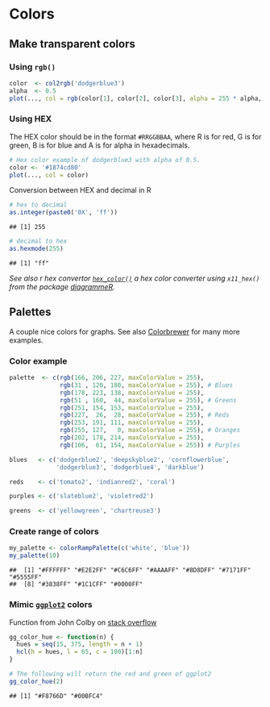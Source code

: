 
Colors
======

Make transparent colors
-----------------------

### Using `rgb()`

``` r
color  <- col2rgb('dodgerblue3')
alpha  <- 0.5
plot(..., col = rgb(color[1], color[2], color[3], alpha = 255 * alpha, max = 255))
```

### Using HEX

The HEX color should be in the format `#RRGGBBAA`, where R is for red, G is for green, B is for blue and A is for alpha in hexadecimals.

``` r
# Hex color example of dodgerblue3 with alpha of 0.5.
color <- '#1874cd80'
plot(..., col = color)
```

Conversion between HEX and decimal in R

``` r
# hex to decimal
as.integer(paste0('0X', 'ff'))
```

    ## [1] 255

``` r
# decimal to hex
as.hexmode(255)
```

    ## [1] "ff"

*See also r hex convertor [`hex_color()`](https://github.com/guiastrennec/modelviz/blob/master/R/hex_color.R) a hex color converter using `x11_hex()` from the package [diagrammeR](https://github.com/rich-iannone/DiagrammeR).*

Palettes
--------

A couple nice colors for graphs. See also [Colorbrewer](http://colorbrewer2.org) for many more examples.

### Color example

``` r
palette  <- c(rgb(166, 206, 227, maxColorValue = 255),
              rgb(31 , 120, 180, maxColorValue = 255), # Blues
              rgb(178, 223, 138, maxColorValue = 255),
              rgb(51 , 160,  44, maxColorValue = 255), # Greens
              rgb(251, 154, 153, maxColorValue = 255),
              rgb(227,  26,  28, maxColorValue = 255), # Reds
              rgb(253, 191, 111, maxColorValue = 255),
              rgb(255, 127,   0, maxColorValue = 255), # Oranges
              rgb(202, 178, 214, maxColorValue = 255),
              rgb(106,  61, 154, maxColorValue = 255)) # Purples

blues   <- c('dodgerblue2', 'deepskyblue2', 'cornflowerblue',
             'dodgerblue3', 'dodgerblue4', 'darkblue')

reds    <- c('tomato2', 'indianred2', 'coral')

purples <- c('slateblue2', 'violetred2')

greens  <- c('yellowgreen', 'chartreuse3')
```

### Create range of colors

``` r
my_palette <- colorRampPalette(c('white', 'blue'))
my_palette(10)
```

    ##  [1] "#FFFFFF" "#E2E2FF" "#C6C6FF" "#AAAAFF" "#8D8DFF" "#7171FF" "#5555FF"
    ##  [8] "#3838FF" "#1C1CFF" "#0000FF"

### Mimic [`ggplot2`](http://ggplot2.org) colors

Function from John Colby on [stack overflow](http://stackoverflow.com/questions/8197559/emulate-ggplot2-default-color-palette)

``` r
gg_color_hue <- function(n) {
  hues = seq(15, 375, length = n + 1)
  hcl(h = hues, l = 65, c = 100)[1:n]
}

# The following will return the red and green of ggplot2
gg_color_hue(2)
```

    ## [1] "#F8766D" "#00BFC4"
